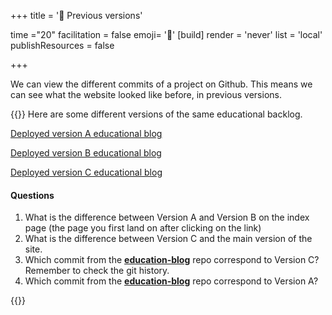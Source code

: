 +++
title = '📝 Previous versions'

time ="20"
facilitation = false
emoji= '🧩'
[build]
  render = 'never'
  list = 'local'
  publishResources = false

+++

We can view the different commits of a project on Github. This means we can see what the website looked like before, in previous versions.

{{<note type="exercise" title="exercise 4.1">}}
Here are some different versions of the same educational backlog.

[Deployed version A educational blog](https://git-demo-week1-version-a.netlify.app/)

<!---
Version A should have a test p element on the index page
-->

[Deployed version B educational blog](https://git-demo-week1-version-b.netlify.app/)

<!---
Version B should have nothing on the index page
-->

[Deployed version C educational blog](https://git-demo-week1-version-c.netlify.app/)

<!---
Version C should be same as production deployment but with some rogue characters on the page
-->

#### Questions

1. What is the difference between Version A and Version B on the index page (the page you first land on after clicking on the link)
1. What is the difference between Version C and the main version of the site.
1. Which commit from the [**education-blog**](https://github.com/CodeYourFuture/education-blog/commits/main) repo correspond to Version C? Remember to check the git history.
1. Which commit from the [**education-blog**](https://github.com/CodeYourFuture/education-blog/commits/main) repo correspond to Version A?

{{</note>}}

